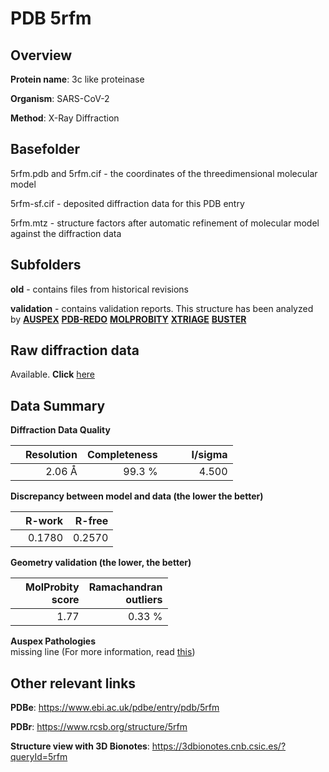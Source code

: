 # PDB 5rfm

## Overview

**Protein name**: 3c like proteinase

**Organism**: SARS-CoV-2

**Method**: X-Ray Diffraction

## Basefolder

5rfm.pdb and 5rfm.cif - the coordinates of the threedimensional molecular model

5rfm-sf.cif - deposited diffraction data for this PDB entry

5rfm.mtz - structure factors after automatic refinement of molecular model against the diffraction data

## Subfolders



**old** - contains files from historical revisions

**validation** - contains validation reports. This structure has been analyzed by [**AUSPEX**](https://github.com/thorn-lab/coronavirus_structural_task_force/tree/master/pdb/3c_like_proteinase/SARS-CoV-2/5rfm/validation/auspex) [**PDB-REDO**](https://github.com/thorn-lab/coronavirus_structural_task_force/tree/master/pdb/3c_like_proteinase/SARS-CoV-2/5rfm/validation/pdb-redo) [**MOLPROBITY**](https://github.com/thorn-lab/coronavirus_structural_task_force/tree/master/pdb/3c_like_proteinase/SARS-CoV-2/5rfm/validation/molprobity) [**XTRIAGE**](https://github.com/thorn-lab/coronavirus_structural_task_force/blob/master/pdb/3c_like_proteinase/SARS-CoV-2/5rfm/validation/Xtriage_output.log) [**BUSTER**](https://www.globalphasing.com/buster/wiki/index.cgi?Covid19Pdb5RFM) 



## Raw diffraction data

Available. **Click** [here](https://zenodo.org/record/3731480) 

## Data Summary
**Diffraction Data Quality**

|   | Resolution | Completeness| I/sigma |
|---|-------------:|----------------:|--------------:|
|   |2.06 Å|99.3  %|<img width=50/>4.500|

**Discrepancy between model and data (the lower the better)**

|   | **R-work**| **R-free**   
|---|-------------:|----------------:|           
||  0.1780|  0.2570|

**Geometry validation (the lower, the better)**

|   |**MolProbity<br>score**| **Ramachandran<br>outliers** 
|---|-------------:|----------------:|
||  1.77|  0.33 %|

**Auspex Pathologies**<br> missing line (For more information, read [this](https://github.com/thorn-lab/coronavirus_structural_task_force/blob/master/pdb/3c_like_proteinase/SARS-CoV-2/5rfm/validation/auspex/5rfm_auspex_comments.txt))

 



## Other relevant links 
**PDBe**:  https://www.ebi.ac.uk/pdbe/entry/pdb/5rfm
 
**PDBr**: https://www.rcsb.org/structure/5rfm 

**Structure view with 3D Bionotes**: https://3dbionotes.cnb.csic.es/?queryId=5rfm

